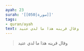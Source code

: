 ```yaml
---
ayah: 23
surah: '[[050|سورة]]'
tags:
- quran/ayah
text: وقال قرينه هذا ما لدي عتيد
---
```

> وقال قرينه هذا ما لدي عتيد
